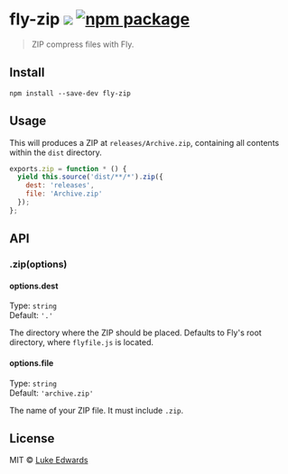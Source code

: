 # fly-zip [![][travis-badge]][travis-link] [![npm package][npm-ver-link]][npm-pkg-link]

> ZIP compress files with Fly.

## Install

```
npm install --save-dev fly-zip
```

## Usage

This will produces a ZIP at `releases/Archive.zip`, containing all contents within the `dist` directory.

```js
exports.zip = function * () {
  yield this.source('dist/**/*').zip({
    dest: 'releases',
    file: 'Archive.zip'
  });
};
```

## API

### .zip(options)

#### options.dest

Type: `string`<br>
Default: `'.'`

The directory where the ZIP should be placed. Defaults to Fly's root directory, where `flyfile.js` is located.

#### options.file

Type: `string`<br>
Default: `'archive.zip'`

The name of your ZIP file. It must include `.zip`.

## License

MIT © [Luke Edwards](https://lukeed.com)


[npm-pkg-link]: https://www.npmjs.org/package/fly-zip
[npm-ver-link]: https://img.shields.io/npm/v/fly-zip.svg?style=flat-square
[travis-link]:  https://travis-ci.org/lukeed/fly-zip
[travis-badge]: http://img.shields.io/travis/lukeed/fly-zip.svg?style=flat-square
